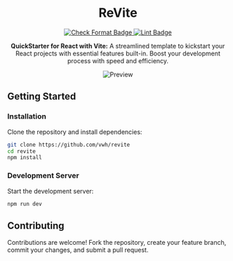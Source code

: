 <div align="center">
    <h1>ReVite</h1>
</div>

<div align="center">
  <a href="https://github.com/vwh/revite/actions/workflows/format.yml">
    <img src="https://github.com/vwh/revite/actions/workflows/format.yml/badge.svg" alt="Check Format Badge"/>
  </a>
  <a href="https://github.com/vwh/revite/actions/workflows/lint.yml">
    <img src="https://github.com/vwh/revite/actions/workflows/lint.yml/badge.svg" alt="Lint Badge"/>
  </a>
</div>

<p align="center">
  <b>QuickStarter for React with Vite:</b> A streamlined template to kickstart your React projects with essential features built-in. Boost your development process with speed and efficiency.
</p>

<p align="center">
  <img src="https://github.com/user-attachments/assets/b6eb2f32-630e-4a61-8b71-c901a22c2812" alt="Preview">
</p>

## Getting Started

### Installation

Clone the repository and install dependencies:

```bash
git clone https://github.com/vwh/revite
cd revite
npm install
```

### Development Server

Start the development server:

```bash
npm run dev
```

## Contributing

Contributions are welcome! Fork the repository, create your feature branch, commit your changes, and submit a pull request.
